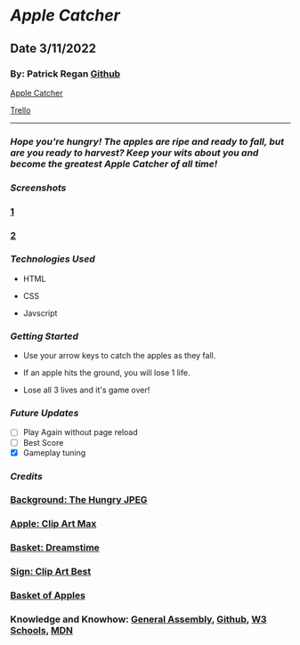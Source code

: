 # **_Apple Catcher_**

## Date 3/11/2022

### By: Patrick Regan [Github](https://github.com/pregan23)

[Apple Catcher](http://apple-catcher-game.surge.sh/)

[Trello](https://trello.com/b/E969mYHl/apple-catching)



---

### **_Hope you're hungry!  The apples are ripe and ready to fall, but are you ready to harvest?  Keep your wits about you and become the greatest Apple Catcher of all time!_**

### **_Screenshots_**
### [1](https://imgur.com/a/v5Y2s8Y)
### [2](https://imgur.com/a/3BvuomN)


### **_Technologies Used_**

- HTML

- CSS

- Javscript

### **_Getting Started_**

- Use your arrow keys to catch the apples as they fall.

- If an apple hits the ground, you will lose 1 life.

- Lose all 3 lives and it's game over!


### **_Future Updates_**

- [ ] Play Again without page reload
- [ ] Best Score
- [x] Gameplay tuning
<!-- - [x] ~~Strikethrough~~ Items Also -->

### **_Credits_**

### [Background: The Hungry JPEG](https://media1.thehungryjpeg.com/thumbs2/ori_3489674_ae138c1c790705db1753e27e66a251f9469a3716_cartoon-seamless-forest-vector-background-for-smartphone-app-and-compu.jpg)

### [Apple: Clip Art Max](https://www.clipartmax.com/png/middle/29-294937_apple-red-apple-cartoon-png.png)

### [Basket: Dreamstime](https://thumbs.dreamstime.com/b/basket-texture-wooden-seamless-pattern-31172084.jpg)

### [Sign: Clip Art Best](http://www.clipartbest.com/cliparts/7Ta/64X/7Ta64XeRc.png)

### [Basket of Apples](https://i0.wp.com/blessedbeyondcrazy.com/wp-content/uploads/2016/08/vvv-0216-img_0278-1-1130-e1471666963489.jpg?resize=1200%2C800&ssl=1)

<!-- ### **Houses**: [DuckDuckGo Search](http://www.duckduckgo.com) -->

### **Knowledge and Knowhow**: [General Assembly](https://generalassemb.ly/), [Github](https://github.com/), [W3 Schools](https://www.w3schools.com/), [MDN](https://developer.mozilla.org/en-US/)